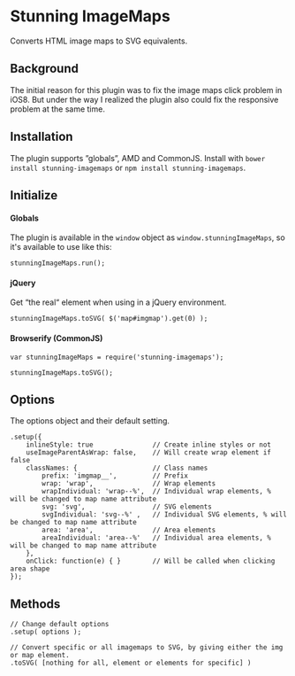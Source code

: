 # Stunning ImageMaps
Converts HTML image maps to SVG equivalents.

## Background
The initial reason for this plugin was to fix the image maps click problem in iOS8. But under the way I realized the plugin also could fix the responsive problem at the same time.

## Installation
The plugin supports ”globals”, AMD and CommonJS. Install with `bower install stunning-imagemaps` or `npm install stunning-imagemaps`.

## Initialize

#### Globals
The plugin is available in the `window` object as `window.stunningImageMaps`, so it's available to use like this:


```
stunningImageMaps.run();
```

#### jQuery
Get “the real“ element when using in a jQuery environment.

```
stunningImageMaps.toSVG( $('map#imgmap').get(0) );
```

#### Browserify (CommonJS)
```
var stunningImageMaps = require('stunning-imagemaps');

stunningImageMaps.toSVG();
```
## Options
The options object and their default setting.

```
.setup({
	inlineStyle: true	 			// Create inline styles or not
	useImageParentAsWrap: false,	// Will create wrap element if false
	classNames: {					// Class names
		prefix: 'imgmap__', 		// Prefix
		wrap: 'wrap',				// Wrap elements
		wrapIndividual: 'wrap--%',	// Individual wrap elements, % will be changed to map name attribute
		svg: 'svg',					// SVG elements
		svgIndividual: 'svg--%'	,	// Individual SVG elements, % will be changed to map name attribute
		area: 'area',				// Area elements
		areaIndividual: 'area--%'	// Individual area elements, % will be changed to map name attribute
	},
	onClick: function(e) { }		// Will be called when clicking area shape
});
```
## Methods

```
// Change default options
.setup( options );

// Convert specific or all imagemaps to SVG, by giving either the img or map element.
.toSVG( [nothing for all, element or elements for specific] )
```